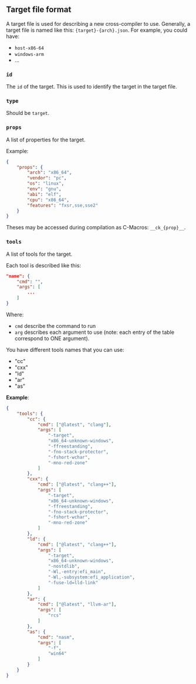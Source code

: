 
## Target file format

A target file is used for describing a new cross-compiler to use.
Generally, a target file is named like this: `{target}-{arch}.json`. For example, you could have: 
- `host-x86-64`
- `windows-arm`
- ...

### `id`

The `id` of the target. This is used to identify the target in the target file.

### `type`

Should be `target`.

### `props`

A list of properties for the target.

Example:

```json
{
    "props": {
        "arch": "x86_64",
        "vendor": "pc",
        "os": "linux",
        "env": "gnu",
        "abi": "elf",
        "cpu": "x86_64",
        "features": "fxsr,sse,sse2"
    }
}
```

Theses may be accessed during compilation as C-Macros: `__ck_{prop}__`.

### `tools`

A list of tools for the target.

Each tool is described like this: 

```json
"name": {
    "cmd": "",
    "args": [
        ...
    ]
}
```

Where: 
- `cmd` describe the command to run
- `arg` describes each argument to use (note: each entry of the table correspond to ONE argument).

You have different tools names that you can use: 
- "cc"
- "cxx"
- "ld"
- "ar"
- "as"

**Example**:

```json
{
    "tools": {
        "cc": {
            "cmd": ["@latest", "clang"],
            "args": [
                "-target",
                "x86_64-unknown-windows",
                "-ffreestanding",
                "-fno-stack-protector",
                "-fshort-wchar",
                "-mno-red-zone"
            ]
        },
        "cxx": {
            "cmd": ["@latest", "clang++"],
            "args": [
                "-target",
                "x86_64-unknown-windows",
                "-ffreestanding",
                "-fno-stack-protector",
                "-fshort-wchar",
                "-mno-red-zone"
            ]
        },
        "ld": {
            "cmd": ["@latest", "clang++"],
            "args": [
                "-target",
                "x86_64-unknown-windows",
                "-nostdlib",
                "-Wl,-entry:efi_main",
                "-Wl,-subsystem:efi_application",
                "-fuse-ld=lld-link"
            ]
        },
        "ar": {
            "cmd": ["@latest", "llvm-ar"],
            "args": [
                "rcs"
            ]
        },
        "as": {
            "cmd": "nasm",
            "args": [
                "-f",
                "win64"
            ]
        }
    }
}
```
